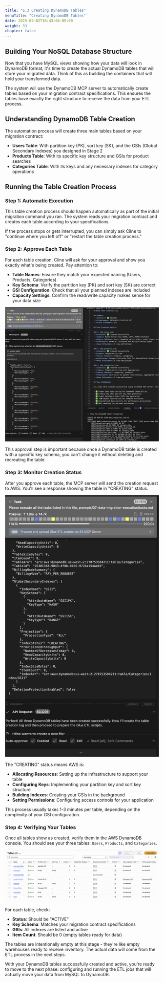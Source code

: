 ```yaml
---
title: "6.3 Creating DynamoDB Tables"
menuTitle: "Creating DynamoDB Tables"
date: 2025-09-02T16:43:04-05:00
weight: 33
chapter: false
---
```


## Building Your NoSQL Database Structure

Now that you have MySQL views showing how your data will look in DynamoDB format, it's time to create the actual DynamoDB tables that will store your migrated data. Think of this as building the containers that will hold your transformed data.

The system will use the DynamoDB MCP server to automatically create tables based on your migration contract specifications. This ensures the tables have exactly the right structure to receive the data from your ETL process.

## Understanding DynamoDB Table Creation

The automation process will create three main tables based on your migration contract:

- **Users Table**: With partition key (PK), sort key (SK), and the GSIs (Global Secondary Indexes) you designed in Stage 2
- **Products Table**: With its specific key structure and GSIs for product searches  
- **Categories Table**: With its keys and any necessary indexes for category operations

## Running the Table Creation Process

### Step 1: Automatic Execution

This table creation process should happen automatically as part of the initial migration command you ran. The system reads your migration contract and creates each table according to your specifications.

If the process stops or gets interrupted, you can simply ask Cline to "continue where you left off" or "restart the table creation process."

### Step 2: Approve Each Table

For each table creation, Cline will ask for your approval and show you exactly what's being created. Pay attention to:

- **Table Names**: Ensure they match your expected naming (Users, Products, Categories)
- **Key Schema**: Verify the partition key (PK) and sort key (SK) are correct
- **GSI Configuration**: Check that all your planned indexes are included
- **Capacity Settings**: Confirm the read/write capacity makes sense for your data size

![Migration control panel](/static/images/modernizer/6/stage06-11.png)

This approval step is important because once a DynamoDB table is created with a specific key schema, you can't change it without deleting and recreating the table.

### Step 3: Monitor Creation Status

After you approve each table, the MCP server will send the creation request to AWS. You'll see a response showing the table in "CREATING" status.

![Migration control panel](/static/images/modernizer/6/stage06-12.png)

The "CREATING" status means AWS is:
- **Allocating Resources**: Setting up the infrastructure to support your table
- **Configuring Keys**: Implementing your partition key and sort key structure
- **Building Indexes**: Creating your GSIs in the background
- **Setting Permissions**: Configuring access controls for your application

This process usually takes 1-3 minutes per table, depending on the complexity of your GSI configuration.

### Step 4: Verifying Your Tables

Once all tables show as created, verify them in the AWS DynamoDB console. You should see your three tables: `Users`, `Products`, and `Categories`.

![Migration control panel](/static/images/modernizer/6/stage06-13.png)

For each table, check:
- **Status**: Should be "ACTIVE" 
- **Key Schema**: Matches your migration contract specifications
- **GSIs**: All indexes are listed and active
- **Item Count**: Should be 0 (empty tables ready for data)

The tables are intentionally empty at this stage - they're like empty warehouses ready to receive inventory. The actual data will come from the ETL process in the next steps.

With your DynamoDB tables successfully created and active, you're ready to move to the next phase: configuring and running the ETL jobs that will actually move your data from MySQL to DynamoDB.
